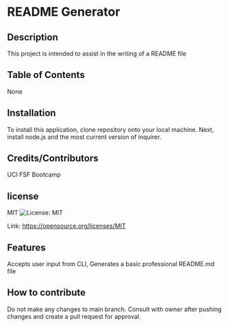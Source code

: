 # README Generator

## Description
This project is intended to assist in the writing of a README file
    
## Table of Contents
None
    
## Installation
To install this application, clone repository onto your local machine. Next, install node.js and the most current version of inquirer.
    
## Credits/Contributors
UCI FSF Bootcamp

## license
MIT ![License: MIT](https://img.shields.io/badge/License-MIT-yellow.svg)

Link: https://opensource.org/licenses/MIT

## Features
Accepts user input from CLI, Generates a basic professional README.md file
    
## How to contribute
Do not make any changes to main branch. Consult with owner after pushing changes and create a pull request for approval.